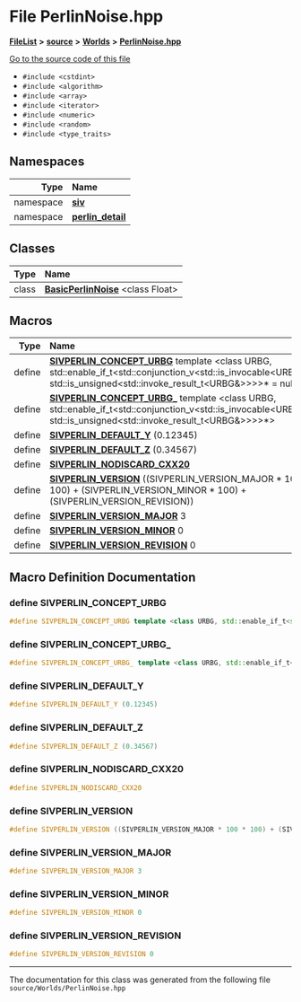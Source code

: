 

# File PerlinNoise.hpp



[**FileList**](files.md) **>** [**source**](dir_b2f33c71d4aa5e7af42a1ca61ff5af1b.md) **>** [**Worlds**](dir_9813a27ecb6dbdc5ed22cda8cf865019.md) **>** [**PerlinNoise.hpp**](_perlin_noise_8hpp.md)

[Go to the source code of this file](_perlin_noise_8hpp_source.md)



* `#include <cstdint>`
* `#include <algorithm>`
* `#include <array>`
* `#include <iterator>`
* `#include <numeric>`
* `#include <random>`
* `#include <type_traits>`













## Namespaces

| Type | Name |
| ---: | :--- |
| namespace | [**siv**](namespacesiv.md) <br> |
| namespace | [**perlin\_detail**](namespacesiv_1_1perlin__detail.md) <br> |


## Classes

| Type | Name |
| ---: | :--- |
| class | [**BasicPerlinNoise**](classsiv_1_1_basic_perlin_noise.md) &lt;class Float&gt;<br> |

















































## Macros

| Type | Name |
| ---: | :--- |
| define  | [**SIVPERLIN\_CONCEPT\_URBG**](_perlin_noise_8hpp.md#define-sivperlin_concept_urbg)  template &lt;class URBG, std::enable\_if\_t&lt;std::conjunction\_v&lt;std::is\_invocable&lt;URBG&&gt;, std::is\_unsigned&lt;std::invoke\_result\_t&lt;URBG&&gt;&gt;&gt;&gt;\* = nullptr&gt;<br> |
| define  | [**SIVPERLIN\_CONCEPT\_URBG\_**](_perlin_noise_8hpp.md#define-sivperlin_concept_urbg_)  template &lt;class URBG, std::enable\_if\_t&lt;std::conjunction\_v&lt;std::is\_invocable&lt;URBG&&gt;, std::is\_unsigned&lt;std::invoke\_result\_t&lt;URBG&&gt;&gt;&gt;&gt;\*&gt;<br> |
| define  | [**SIVPERLIN\_DEFAULT\_Y**](_perlin_noise_8hpp.md#define-sivperlin_default_y)  (0.12345)<br> |
| define  | [**SIVPERLIN\_DEFAULT\_Z**](_perlin_noise_8hpp.md#define-sivperlin_default_z)  (0.34567)<br> |
| define  | [**SIVPERLIN\_NODISCARD\_CXX20**](_perlin_noise_8hpp.md#define-sivperlin_nodiscard_cxx20)  <br> |
| define  | [**SIVPERLIN\_VERSION**](_perlin_noise_8hpp.md#define-sivperlin_version)  ((SIVPERLIN\_VERSION\_MAJOR \* 100 \* 100) + (SIVPERLIN\_VERSION\_MINOR \* 100) + (SIVPERLIN\_VERSION\_REVISION))<br> |
| define  | [**SIVPERLIN\_VERSION\_MAJOR**](_perlin_noise_8hpp.md#define-sivperlin_version_major)  3<br> |
| define  | [**SIVPERLIN\_VERSION\_MINOR**](_perlin_noise_8hpp.md#define-sivperlin_version_minor)  0<br> |
| define  | [**SIVPERLIN\_VERSION\_REVISION**](_perlin_noise_8hpp.md#define-sivperlin_version_revision)  0<br> |

## Macro Definition Documentation





### define SIVPERLIN\_CONCEPT\_URBG 

```C++
#define SIVPERLIN_CONCEPT_URBG template <class URBG, std::enable_if_t<std::conjunction_v<std::is_invocable<URBG&>, std::is_unsigned<std::invoke_result_t<URBG&>>>>* = nullptr>
```






### define SIVPERLIN\_CONCEPT\_URBG\_ 

```C++
#define SIVPERLIN_CONCEPT_URBG_ template <class URBG, std::enable_if_t<std::conjunction_v<std::is_invocable<URBG&>, std::is_unsigned<std::invoke_result_t<URBG&>>>>*>
```






### define SIVPERLIN\_DEFAULT\_Y 

```C++
#define SIVPERLIN_DEFAULT_Y (0.12345)
```






### define SIVPERLIN\_DEFAULT\_Z 

```C++
#define SIVPERLIN_DEFAULT_Z (0.34567)
```






### define SIVPERLIN\_NODISCARD\_CXX20 

```C++
#define SIVPERLIN_NODISCARD_CXX20 
```






### define SIVPERLIN\_VERSION 

```C++
#define SIVPERLIN_VERSION ((SIVPERLIN_VERSION_MAJOR * 100 * 100) + (SIVPERLIN_VERSION_MINOR * 100) + (SIVPERLIN_VERSION_REVISION))
```






### define SIVPERLIN\_VERSION\_MAJOR 

```C++
#define SIVPERLIN_VERSION_MAJOR 3
```






### define SIVPERLIN\_VERSION\_MINOR 

```C++
#define SIVPERLIN_VERSION_MINOR 0
```






### define SIVPERLIN\_VERSION\_REVISION 

```C++
#define SIVPERLIN_VERSION_REVISION 0
```




------------------------------
The documentation for this class was generated from the following file `source/Worlds/PerlinNoise.hpp`

